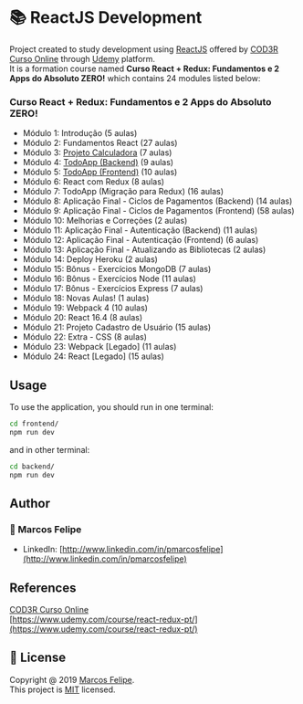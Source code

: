 # :books: ReactJS Development

Project created to study development using [ReactJS](https://pt-br.reactjs.org/) offered by [COD3R Curso Online](https://www.cod3r.com.br/portal) through [Udemy](https://www.udemy.com/course/react-redux-pt/) platform. <br>
It is a formation course named <b>Curso React + Redux: Fundamentos e 2 Apps do Absoluto ZERO!</b> which contains 24 modules listed below:

### Curso React + Redux: Fundamentos e 2 Apps do Absoluto ZERO!

- Módulo 1: Introdução (5 aulas)
- Módulo 2: Fundamentos React (27 aulas)
- Módulo 3: [Projeto Calculadora](https://github.com/pmarcosfelipe/react-calculator) (7 aulas)
- Módulo 4: [TodoApp (Backend)](https://github.com/pmarcosfelipe/react-todo) (9 aulas)
- Módulo 5: [TodoApp (Frontend)](https://github.com/pmarcosfelipe/react-todo) (10 aulas)
- Módulo 6: React com Redux (8 aulas)
- Módulo 7: TodoApp (Migração para Redux) (16 aulas)
- Módulo 8: Aplicação Final - Ciclos de Pagamentos (Backend) (14 aulas)
- Módulo 9: Aplicação Final - Ciclos de Pagamentos (Frontend) (58 aulas)
- Módulo 10: Melhorias e Correções (2 aulas)
- Módulo 11: Aplicação Final - Autenticação (Backend) (11 aulas)
- Módulo 12: Aplicação Final - Autenticação (Frontend) (6 aulas)
- Módulo 13: Aplicação Final - Atualizando as Bibliotecas (2 aulas)
- Módulo 14: Deploy Heroku (2 aulas)
- Módulo 15: Bônus - Exercícios MongoDB (7 aulas)
- Módulo 16: Bônus - Exercícios Node (11 aulas)
- Módulo 17: Bônus - Exercícios Express (7 aulas)
- Módulo 18: Novas Aulas! (1 aulas)
- Módulo 19: Webpack 4 (10 aulas)
- Módulo 20: React 16.4 (8 aulas)
- Módulo 21: Projeto Cadastro de Usuário (15 aulas)
- Módulo 22: Extra - CSS (8 aulas)
- Módulo 23: Webpack [Legado] (11 aulas)
- Módulo 24: React [Legado] (15 aulas)

## Usage

To use the application, you should run in one terminal:

```bash
cd frontend/
npm run dev
```

and in other terminal:

```bash
cd backend/
npm run dev
```

## Author

### :bust_in_silhouette: Marcos Felipe

- LinkedIn: [http://www.linkedin.com/in/pmarcosfelipe](http://www.linkedin.com/in/pmarcosfelipe)

## References

[COD3R Curso Online](https://www.cod3r.com.br/portal)<br>
[https://www.udemy.com/course/react-redux-pt/](https://www.udemy.com/course/react-redux-pt/)<br>

## :pencil: License

Copyright @ 2019 [Marcos Felipe](http://www.linkedin.com/in/pmarcosfelipe).<br>
This project is [MIT](https://choosealicense.com/licenses/mit/) licensed.
